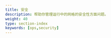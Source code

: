 ```yaml
---
title: 安全
description: 帮助你管理运行中的网格的安全性方面问题。
weight: 40
type: section-index
keywords: [ops,security]
---
```


